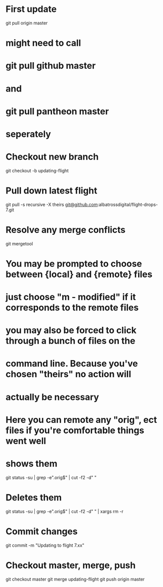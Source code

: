 
# First update 

git pull origin master

# might need to call
# git pull github master
# and
# git pull pantheon master
# seperately


# Checkout new branch

git checkout -b updating-flight


# Pull down latest flight

git pull -s recursive -X theirs git@github.com:albatrossdigital/flight-drops-7.git


# Resolve any merge conflicts

git mergetool


# You may be prompted to choose between {local} and {remote} files
# just choose "m - modified" if it corresponds to the remote files
# you may also be forced to click through a bunch of files on the 
# command line.  Because you've chosen "theirs" no action will
# actually be necessary

# Here you can remote any "orig", ect files if you're comfortable things went well 

# shows them 

git status -su | grep -e"\.orig$" | cut -f2 -d" "


# Deletes them

git status -su | grep -e"\.orig$" | cut -f2 -d" " | xargs rm -r


# Commit changes

git commit -m "Updating to flight 7.xx"


# Checkout master, merge, push

git checkout master
git merge updating-flight
git push origin master
